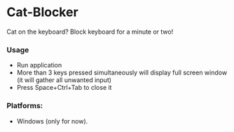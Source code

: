 # Cat-Blocker
Cat on the keyboard? Block keyboard for a minute or two!

### Usage

* Run application
* More than 3 keys pressed simultaneously will display full screen window (it will gather all unwanted input)
* Press Space+Ctrl+Tab to close it

### Platforms:

* Windows (only for now).